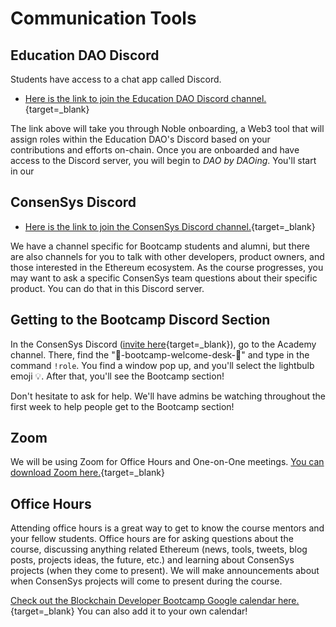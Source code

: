 # Communication Tools

## Education DAO Discord

Students have access to a chat app called Discord. 
- [Here is the link to join the Education DAO Discord channel.](https://join.education-dao.org/){target=_blank}

The link above will take you through Noble onboarding, a Web3 tool that will assign roles within the Education DAO's Discord based on your contributions and efforts on-chain.  Once you are onboarded and have access to the Discord server, you will begin to *DAO by DAOing*.  You'll start in our 

## ConsenSys Discord

- [Here is the link to join the ConsenSys Discord channel.](https://discord.gg/Nmjbrapxv7){target=_blank}

We have a channel specific for Bootcamp students and alumni, but there are also channels for you to talk with other developers, product owners, and those interested in the Ethereum ecosystem. As the course progresses, you may want to ask a specific ConsenSys team questions about their specific product. You can do that in this Discord server.

## Getting to the Bootcamp Discord Section

In the ConsenSys Discord ([invite here](https://discord.gg/Nmjbrapxv7){target=_blank}), go to the Academy channel. There, find the "🌱-bootcamp-welcome-desk-🌱" and type in the command `!role`. You find a window pop up, and you'll select the lightbulb emoji 💡. After that, you'll see the Bootcamp section!

Don't hesitate to ask for help. We'll have admins be watching throughout the first week to help people get to the Bootcamp section!

## Zoom

We will be using Zoom for Office Hours and One-on-One meetings. [You can download Zoom here.](http://zoom.us){target=_blank}

## Office Hours

Attending office hours is a great way to get to know the course mentors and your fellow students. Office hours are for asking questions about the course, discussing anything related Ethereum (news, tools, tweets, blog posts, projects ideas, the future, etc.) and learning about ConsenSys projects (when they come to present). We will make announcements about when ConsenSys projects will come to present during the course.

[Check out the Blockchain Developer Bootcamp Google calendar here.](https://calendar.google.com/calendar/embed?src=c_cvice1asl9j2viviu3vo45f49s%40group.calendar.google.com&ctz=America%2FChicago){target=_blank} You can also add it to your own calendar!
